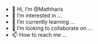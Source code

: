 - 👋 Hi, I’m @Mathharis
- 👀 I’m interested in ...
- 🌱 I’m currently learning ...
- 💞️ I’m looking to collaborate on ...
- 📫 How to reach me ...

<!---
Mathharis/Mathharis is a ✨ special ✨ repository because its `README.md` (this file) appears on your GitHub profile.
You can click the Preview link to take a look at your changes.
--->

